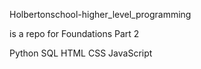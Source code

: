 Holbertonschool-higher_level_programming

is a repo for Foundations Part 2

Python
SQL
HTML
CSS
JavaScript